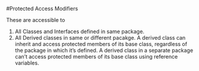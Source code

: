 #Protected Access Modifiers

These are accessible to 
1.  All Classes and Interfaces defined in same package.
2.  All Derived classes in same or different pacakge. A derived class can inherit and access protected members of its base class, regardless of the package in which it’s defined. A derived class in a separate package can’t access protected members of its base class using reference variables.

